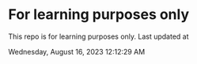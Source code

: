 # For learning purposes only
This repo is for learning purposes only.
Last updated at

Wednesday, August 16, 2023 12:12:29 AM

